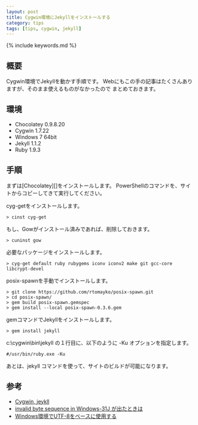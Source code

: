 ```yaml
---
layout: post
title: Cygwin環境にJekyllをインストールする
category: tips
tags: [tips, cygwin, jekyll]
---
```

{% include keywords.md %}

## 概要

Cygwin環境でJekyllを動かす手順です。
Webにもこの手の記事はたくさんありますが、そのまま使えるものがなかったので
まとめておきます。

## 環境

* Chocolatey 0.9.8.20
* Cygwin 1.7.22
* Windows 7 64bit
* Jekyll 1.1.2
* Ruby 1.9.3

## 手順

まずは[Chocolatey][]をインストールします。
PowerShellのコマンドを、サイトからコピーしてきて実行してください。

cyg-getをインストールします。

    > cinst cyg-get

もし、Gowがインストール済みであれば、削除しておきます。

    > cuninst gow

必要なパッケージをインストールします。

    > cyg-get default ruby rubygems iconv iconv2 make git gcc-core libcrypt-devel

posix-spawnを手動でインストールします。

    > git clone https://github.com/rtomayko/posix-spawn.git
    > cd posix-spawn/
    > gem build posix-spawn.gemspec
    > gem install --local posix-spawn-0.3.6.gem

gemコマンドでJekyllをインストールします。

    > gem install jekyll

c:\cygwin\bin\jekyll の１行目に、以下のように -Ku オプションを指定します。

    #/usr/bin/ruby.exe -Ku

あとは、jekyll コマンドを使って、サイトのビルドが可能になります。

## 参考

* [Cygwin, jeykll](http://homepage3.nifty.com/k-takata/diary/2012-06.html#06)
* [invalid byte sequence in Windows-31J が出たときは](http://blog.cles.jp/item/5698)
* [Windows環境でUTF-8をベースに使用する](http://www.rubylife.jp/ini/japan/index5.html)
